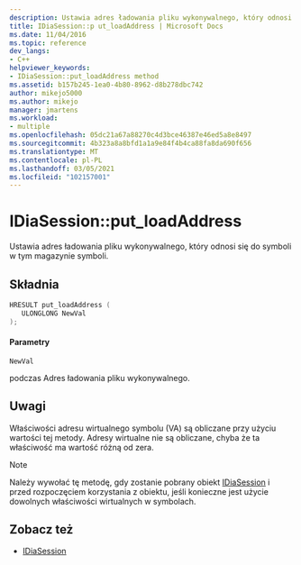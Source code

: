 ```yaml
---
description: Ustawia adres ładowania pliku wykonywalnego, który odnosi się do symboli w tym magazynie symboli.
title: IDiaSession::p ut_loadAddress | Microsoft Docs
ms.date: 11/04/2016
ms.topic: reference
dev_langs:
- C++
helpviewer_keywords:
- IDiaSession::put_loadAddress method
ms.assetid: b157b245-1ea0-4b80-8962-d8b278dbc742
author: mikejo5000
ms.author: mikejo
manager: jmartens
ms.workload:
- multiple
ms.openlocfilehash: 05dc21a67a88270c4d3bce46387e46ed5a8e8497
ms.sourcegitcommit: 4b323a8a8bfd1a1a9e84f4b4ca88fa8da690f656
ms.translationtype: MT
ms.contentlocale: pl-PL
ms.lasthandoff: 03/05/2021
ms.locfileid: "102157001"
---
```

# <a name="idiasessionput_loadaddress"></a>IDiaSession::put_loadAddress
Ustawia adres ładowania pliku wykonywalnego, który odnosi się do symboli w tym magazynie symboli.

## <a name="syntax"></a>Składnia

```C++
HRESULT put_loadAddress ( 
   ULONGLONG NewVal
);
```

#### <a name="parameters"></a>Parametry
 `NewVal`

podczas Adres ładowania pliku wykonywalnego.

## <a name="remarks"></a>Uwagi
 Właściwości adresu wirtualnego symbolu (VA) są obliczane przy użyciu wartości tej metody. Adresy wirtualne nie są obliczane, chyba że ta właściwość ma wartość różną od zera.

> [!NOTE]
> Należy wywołać tę metodę, gdy zostanie pobrany obiekt [IDiaSession](../../debugger/debug-interface-access/idiasession.md) i przed rozpoczęciem korzystania z obiektu, jeśli konieczne jest użycie dowolnych właściwości wirtualnych w symbolach.

## <a name="see-also"></a>Zobacz też
- [IDiaSession](../../debugger/debug-interface-access/idiasession.md)
